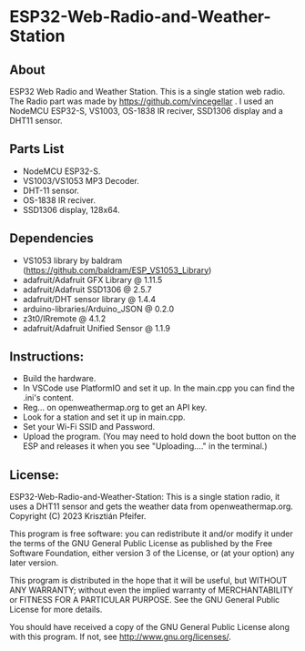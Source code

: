 # ESP32-Web-Radio-and-Weather-Station

## About
ESP32 Web Radio and Weather Station. This is a single station web radio. The Radio part was made by https://github.com/vincegellar . I used an NodeMCU ESP32-S, VS1003, OS-1838 IR reciver, SSD1306 display and a DHT11 sensor.

## Parts List
- NodeMCU ESP32-S.
- VS1003/VS1053 MP3 Decoder.
- DHT-11 sensor.
- OS-1838 IR reciver.
- SSD1306 display, 128x64.

## Dependencies
- VS1053 library by baldram (https://github.com/baldram/ESP_VS1053_Library)
- adafruit/Adafruit GFX Library @ 1.11.5
- adafruit/Adafruit SSD1306 @ 2.5.7
- adafruit/DHT sensor library @ 1.4.4
- arduino-libraries/Arduino_JSON @ 0.2.0
- z3t0/IRremote @ 4.1.2
- adafruit/Adafruit Unified Sensor @ 1.1.9

## Instructions:
- Build the hardware.
- In VSCode use PlatformIO and set it up. In the main.cpp you can find the .ini's content.
- Reg... on openweathermap.org to get an API key.
- Look for a station and set it up in main.cpp.
- Set your Wi-Fi SSID and Password.
- Upload the program. (You may need to hold down the boot button on the ESP and releases it when you see "Uploading...." in the terminal.)

## License:
ESP32-Web-Radio-and-Weather-Station: This is a single station radio, it uses a DHT11 sensor and gets the weather data from openweathermap.org.
Copyright (C) 2023 Krisztián Pfeifer.

This program is free software: you can redistribute it and/or modify
it under the terms of the GNU General Public License as published by
the Free Software Foundation, either version 3 of the License, or
(at your option) any later version.

This program is distributed in the hope that it will be useful,
but WITHOUT ANY WARRANTY; without even the implied warranty of
MERCHANTABILITY or FITNESS FOR A PARTICULAR PURPOSE.  See the
GNU General Public License for more details.

You should have received a copy of the GNU General Public License
along with this program.  If not, see <http://www.gnu.org/licenses/>.

